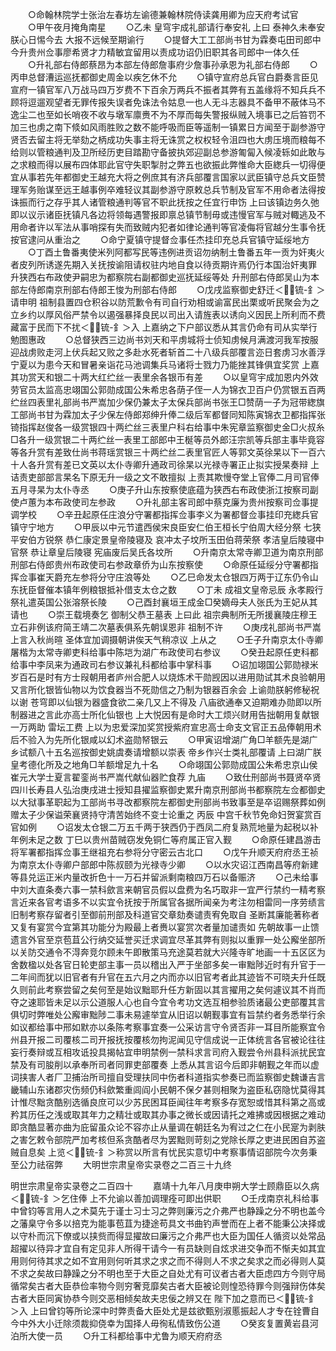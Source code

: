 <!-- { "loadSidebar": true } -->
　　○命翰林院学士张治左春坊左谕德兼翰林院侍读龚用卿为应天府考试官
　　○甲午夜月掩角南星
　　○乙未  皇穹宇成礼部请行奉安礼  上曰  泰神久未奉安朕心日惕今去  大报不远候至期谕行
　　○提督大工工部尚书甘为霖奏屯田司郎中今升贵州佥事廖希贤才力精敏宜留用以责成功诏仍旧职其各司郎中一体久任
　　○升礼部右侍郎蔡昂为本部左侍郎詹事府少詹事孙承恩为礼部右侍郎
　　○丙申总督漕运巡抚都御史周金以疾乞休不允
　　○镇守宣府总兵官白爵奏言臣见宣府一镇官军八万战马四万岁费不下百余万两兵不振者其弊有五盖缘将不知兵兵不顾将逗遛观望者无罪传报失误者免诛法令姑息一也人无斗志器具不备甲不蔽体马不逸尘二也至如长哨夜不收与墩军廪赉不为不厚而每失警报纵贼入境事已之后笞罚不加三也虏之南下倐如风雨胜败之数不能呼吸而臣等遥制一镇累日方闻至于副参游守贤否去留主将无举劾之柄成功失事主将无诛赏之权权轻令沮四也大虏压境而粮每不给则以管粮通判及卫所经历吏目踏勘守备披执郊迎副总参游匍匐入候凌轹如此敢与之求粮而得以展布四体耶此官守失职掣肘之弊五也欲振此弊惟命大臣緫兵一切得便宜从事若先年都御史王越充大将之例庶其有济兵部覆言国家以武臣镇守总兵文臣赞理军务贻谋至远王越事例卒难轻议其副参游守原敕总兵节制及官军不用命者法得按诛振而行之存乎其人诸管粮通判等官不职此抚按之任宜行申饬  上曰该镇边务久弛即以议示诸臣抚镇凡各边将领每遇警报即禀总镇节制毋或违慢官军与贼对輙逃及不用命者许以军法从事哨探有失而致贼内犯者如律论通判等官凌侮将官越分生事令抚按官逮问从重治之
　　○命宁夏镇守提督佥事任杰挂印充总兵官镇守延绥地方
　　○丁酉土鲁番夷使米列阿都写民等违例进贡诏勿纳制土鲁番五年一贡为奸夷火者皮列所诱遂先期入关抚按谕阻请权驻内地自食以待贡期许焉仍行本国治奸夷罪  升狭西右布政使尹嗣忠为都察院右副都御史巡抚延绥等处  升刑部右侍郎吴山为本部左侍郎南京刑部右侍郎王悛为刑部右侍郎
　　○戊戌监察御史舒迁＜锍-釒＞请申明  祖制县置四仓积谷以防荒歉令有司自行劝相或谕富民出栗或听民聚会为之立乡约以厚风俗严禁令以遏强暴择良民以司出入请旌表以诱向义因民上所利而不费藏富于民而下不扰＜锍-釒＞入  上嘉纳之下户部议悉从其言仍命有司从实举行勉图惠政
　　○总督狭西三边尚书刘天和平虏城将士侦知虏候月满渡河我军按服迎战虏败走河上伏兵起又败之多赴水死者斩首二十八级兵部覆言迩日套虏习水善浮宁夏以为患今天和冒暑亲诣花马池调集兵马诸将士戮力乃能挫其锋俱宜奖赏  上嘉其功赏天和银二十两大红纻丝一表里余各银币有差
　　○以皇穹宇成加恩内外效劳官员太监高忠翊国公郭勋成国公朱希忠各荫子侄一人为锦衣卫百户仍赏银五百两纻丝四表里礼部尚书严嵩加少保仍兼太子太保兵部尚书张王□赞荫一子为冠带緫旗工部尚书甘为霖加太子少保左侍郎郑绅升俸二级后军都督同知陈寅锦衣卫都指挥张锜指挥赵俊各一级赏银四十两纻丝三表里户科右给事中朱宪章监察御史金□火叔糸□各升一级赏银二十两纻丝一表里工部郎中王梴等员外郎汪宗凯等兵部主事毕竟容等各升赏有差致仕尚书蒋瑶赏银三十两纻丝二表里官匠人等郭文英徐杲以下一百六十人各升赏有差已文英以太仆寺卿升通政司徐杲以光禄寺署正止拟实授杲奏辩  上诘责吏部部言杲名下原无升一级之文不敢擅拟  上责其欺慢夺堂上官俸二月司官俸五月寻杲为太仆寺丞
　　○庚子升山东按察使底蕴为狭西右布政使浙江按察司副使卢蕙为本布政使司左参政
　　○升礼部主客司郎中蔡克廉为贵州按察司佥事提调学校
　　○辛丑起原任庄浪分守署都指挥佥事李义为署都督佥事挂印充緫兵官镇守宁地方
　　○甲辰以中元节遣西侯宋良臣安仁伯王桓长宁伯周大经分祭  七狭平安伯方锐祭  恭仁康定景皇帝陵寝及  哀冲太子坟所玉田伯蒋荣祭  孝洁皇后陵寝中官祭  恭让章皇后陵寝  宪庙废后吴氏各坟所
　　○升南京太常寺卿卫道为南京刑部刑部右侍郎贵州布政使司右参政章侨为山东按察使
　　○命原任延绥分守署都指挥佥事崔天爵充左参将分守庄浪等处
　　○乙巳命发太仓银四万两于辽东仍令山东抚臣督催本镇年例粮银抵补借支太仓之数
　　○丁未  成祖文皇帝忌辰  永孝殿行祭礼遣英国公张溶祭长陵
　　○己酉封襄垣王成金□癸嫡母夫人张氏为王妃从其请也
　　○崇王载境奏乞  御制父恭王墓表  上曰此  祖宗典制所无所援襄陵庄穆王立石非例该府简王靖二次墓表俱系先朝误恩非  祖制不许
　　○庚戌礼部尚书严嵩上言入秋尚暄  圣体宜加调摄朝讲俟天气稍凉议  上从之
　　○壬子升南京太仆寺卿屠楷为太常寺卿吏科给事中陈垲为湖广布政使司右参议
　　○癸丑起原任吏科都给事中李凤来为通政司右参议兼礼科都给事中掌科事
　　○诏加翊国公郭勋禄米岁百石是时有方士叚朝用者庐州合肥人以烧炼术干勋觊因以进用勋试其术良验朝用又言所化银皆仙物以为饮食器当不死勋信之乃制为银器百余会  上谕勋朕躬修秘祝以谢  苍穹即以仙银为器盛食欲二亲几又上不得及  八庙欲通奉又迫期难办勋即以所制器进之言此亦高士所化仙银也  上大悦因有是命时大工烦兴财用告拙朝用复献银一万两助  雷坛工费  上以为忠爱深加奖赏授紫府宣忠高士命支文官正五品俸朝用术后不验入为先所化银咸以幻术盗勋帑银云
　　○甲寅诏增湖广角□羊额先是湖广乡试额八十五名巡按御史姚虞奏请增额以崇表  帝乡作兴士类礼部覆请  上曰湖广朕  皇考德化所及之地角□羊额增足九十名
　　○命翊国公郭勋成国公朱希忠京山侯崔元大学士夏言翟銮尚书严嵩代献仙器贮食荐  九庙
　　○致仕刑部尚书聂贤卒贤四川长寿县人弘治庚戌进士授知县擢监察御史累升南京刑部尚书都察院左佥都御史以大狱事革职起为工部尚书寻改都察院左都御史刑部尚书致事至是卒诏赐祭葬如例赠太子少保谥荣襄贤持守清苦始终不变士论重之  丙辰  中宫千秋节免命妇贺宴赏百官如例
　　○诏发太仓银二万五千两于狭西仍于西凤二府复熟荒地量为起税以补年例未足之数  丁巳以贵州苗贼窃发免铜仁等府属正官入觐
　　○命原任建昌游击将军署都指挥佥事王继祖充右参将分守密云古北口
　　○戊午升顺天府府丞王祯为南京太仆寺卿户部郎中陈叔颐为光禄寺少卿
　　○以水灾诏江西南昌等府新建等县兑运正米内量改折色十一万石并留派剩南粮四万石以备赈济
　　○己未给事中刘大直条奏六事一禁科歛言来朝官员假以盘费为名巧取非一宜严行禁约一精考察言近来各官考语多不以实宜令抚按于所属官各据所闻亲为考注勿相雷同一序劳绩言旧制考察存留者引至御前刑部及科道官交章劾奏谴责宥免取自  圣断其廉能著称者又复有宴赏今宜第其功能分为殿最上者赉以宴赏次者量加谴责如  先朝故事一止馈遗言外官至京苞苴公行纳交延誉买迁求调宜尽革其弊有则拟以重罪一处公廨坐部所以关防交通令不淂奔竞尔顾未午即散策马充途莫若就大兴隆寺旷地画一十五区区为舍数楹以处各官日轮吏部主事一员以稽出入严于坐部多矣一审黜陟近时有升官于一二年间而犹以旧官者有升官在五六月之内而亦以旧官考者此其迹皆不可晓夫升任既久则前此考察尝留之矣何至是始议黜耶升任方新固以其言擢用之矣何遽议其不肖而夺之速耶皆未足以示公道服人心也自今宜令考功文选互相参验质诸最公吏部覆其言俱切时弊唯处公廨审黜陟二事未易遽举宜从旧诏以朝觐事宜有旨禁约者务悉举行余如议都给事中邢如默亦以条陈考察事宜奏一公采访言守令贤否非一耳目所能察宜令州县开报二司覆核二司开报抚按覆核勿拘泥闻见守信成说一正体统言各官被论往往妄行奏辩或互相攻诋投具揭帖宜申明禁例一禁科求言司府入觐尝令州县科派扰民宜禁及有司朘削以承奉所司者同罪吏部覆奏  上悉从其言诏今后即非朝觐之年而以虚词挟害人者厂卫捕治所司擅自受理扶同中伤者科道指实参奏已而监察御史魏谦吉言畿辅山东诸郡灾伤频仍科歛繁重闾阎小民朝不保夕甚则相聚为盗臣私窃隐忧莫得其计惟尽黜贪酷别选循良庶可以少苏民困耳臣闻往年考察多存宽恕或惜其科第之高或矜其历任之浅或取其年力之精壮或取其办事之微长或因请托之难拂或因根据之难动即贪酷显著亦曲为庇留虽众论不容亦止从量调在朝廷名为宥过之仁在小民寔为剥肤之害乞敕令部院严加考核但系贪酷者尽为罢黜则苛刻之党除长厚之吏进民困自苏盗贼自息矣  上览＜锍-釒＞称赏以所言有忧民实意切中考察事情诏部院今次务秉至公力祛宿弊
　　大明世宗肃皇帝实录卷之二百三十九终


明世宗肃皇帝实录卷之二百四十
　　嘉靖十九年八月庚申朔大学士顾鼎臣以久病＜锍-釒＞乞住俸  上不允谕以善加调理痊可即出供职
　　○壬戌南京礼科给事中曾钧等言用人之术莫先于谨士习士习之弊则廉污之介弗严也静躁之分不明也盖今之藩臬守令多以掊克为能事苞苴为捷途苟具文书曲钓声誉而在上者不能秉公决择或以守朴而沉下僚或以挟赀而得显擢故曰廉污之介弗严也大臣为国任人循资以处常品超擢以待异才宜自有定见非人所得干请今一有员缺则自炫求进交争而不惭夫如其宜用则何待其求之如不宜用则何听其求之求之而不得则人不求之矣求之而必得则人莫不求之矣故曰静躁之分不明也至于大臣之自处尤有可议者古者大臣虑四方今则守局循常矣古者大臣恭俭率物今则穷奢竞靡矣古者大臣被论则惶恐待罪今则强辩伤体矣古者大臣同寅协恭今则交恶相倾矣故夫忠佞之辨又在  陛下加之意而已＜锍-釒＞入  上曰曾钧等所论深中时弊责备大臣处尤是兹欲甄别淑慝振起人才专在铨曹自今中外大小迁除须裁抑侥幸为国择人毋徇私情致伤公道
　　○癸亥复置黄岩县河泊所大使一员
　　○升工科都给事中尤鲁为顺天府府丞
